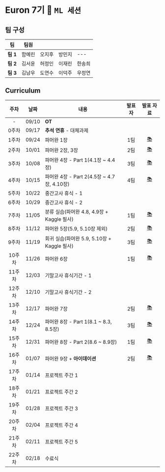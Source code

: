 # Euron 7기 🐣 ```ML 세션```

## 팀 구성

|팀|팀원| | | |
|---|---|---|---|---|
|**팀 1**|함예린|오지후|방민지|---|
|**팀 2**|김서윤|허정인|이재린|한송희|
|**팀 3**|김남우|도연수|이덕주|우정연|

## Curriculum
|주차|날짜|내용|발표자|발표 자료|
|:-:|:---:|---------------|:---:|:-:|
|-|09/10|**OT**|||
|0주차|09/17|**추석 연휴** - 대체과제|||
|1주차|09/24|파머완 1장|1팀|[📚](https://github.com/Ewha-Euron/7th-ML/blob/b6c986f6c7acc8640a2b3caf06f5c2b115391394/Week1_1%E1%84%90%E1%85%B5%E1%86%B7_%E1%84%87%E1%85%A1%E1%86%AF%E1%84%91%E1%85%AD%E1%84%8C%E1%85%A1%E1%84%85%E1%85%AD.pdf)|
|2주차|10/01|파머완 2장, 3장|2팀|[📚](https://github.com/Ewha-Euron/7th-ML/blob/c494bc998e933b4e54a91e10552363cad72437c9/Euron%202%E1%84%8C%E1%85%AE%E1%84%8E%E1%85%A1%20%E1%84%87%E1%85%A1%E1%86%AF%E1%84%91%E1%85%AD%E1%84%8C%E1%85%A1%E1%84%85%E1%85%AD_2%E1%84%90%E1%85%B5%E1%86%B7.pdf)|
|3주차|10/08|파머완 4장 - Part 1(4.1장 ~  4.4장)|3팀|[📚](https://github.com/Ewha-Euron/7th-ML/blob/4dde8f420450feac9ab399651576b9f819c2737a/Euron_3%E1%84%8C%E1%85%AE%E1%84%8E%E1%85%A1%20%E1%84%87%E1%85%A1%E1%86%AF%E1%84%91%E1%85%AD%E1%84%8C%E1%85%A1%E1%84%85%E1%85%AD_3%E1%84%90%E1%85%B5%E1%86%B7.pdf)|
|4주차|10/15|파머완 4장 - Part 2(4.5장 ~ 4.7장, 4.10장)|4팀|[📚](https://github.com/Ewha-Euron/7th-ML/blob/b52f4b0b3a49c56cf131953372a5763f2fcd8227/ML_4%E1%84%8C%E1%85%AE%E1%84%8E%E1%85%A1_%E1%84%87%E1%85%A1%E1%86%AF%E1%84%91%E1%85%AD.pdf)|
|5주차|10/22|중간고사 휴식 - 1|||
|6주차|10/29|중간고사 휴식 - 2|||
|7주차|11/05|분류 실습(파머완 4.8, 4.9장 + Kaggle 필사)|1팀|[📚]( )|
|8주차|11/12|파머완 5장(5.9, 5.10장 제외)|2팀|[📚]( )|
|9주차|11/19|회귀 실습(파머완 5.9, 5.10장 + Kaggle 필사)|3팀|[📚]( )|
|10주차|11/26|파머완 6장|1팀|[📚]( )|
|11주차|12/03|기말고사 휴식기간 - 1|||
|12주차|12/10|기말고사 휴식기간 - 2|||
|13주차|12/17|파머완 7장|2팀|[📚]( )|
|14주차|12/24|파머완 8장 - Part 1(8.1 ~ 8.3, 8.5장)|3팀|[📚]( )|
|15주차|12/31|파머완 8장 - Part 2(8.6 ~ 8.9장)|1팀|[📚]( )|
|16주차|01/07|파머완 9장 + **아이데이션**|2팀|[📚]( )|
|17주차|01/14|프로젝트 주간 1|||
|18주차|01/21|프로젝트 주간 2|||
|19주차|01/28|프로젝트 주간 3|||
|20주차|02/04|프로젝트 주간 4|||
|21주차|02/11|프로젝트 주간 5|||
|22주차|02/18|수료식|||
